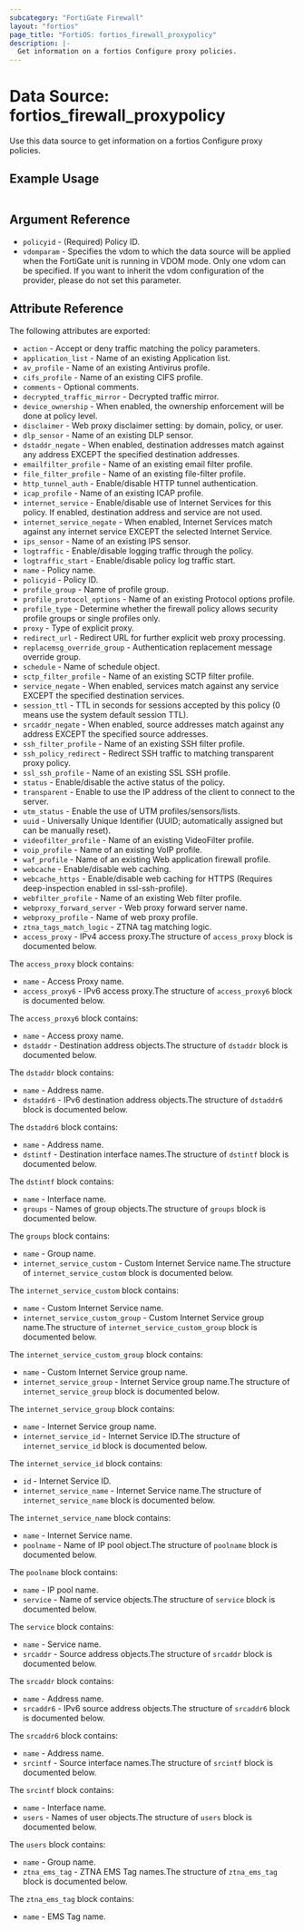 ```yaml
---
subcategory: "FortiGate Firewall"
layout: "fortios"
page_title: "FortiOS: fortios_firewall_proxypolicy"
description: |-
  Get information on a fortios Configure proxy policies.
---
```


# Data Source: fortios_firewall_proxypolicy
Use this data source to get information on a fortios Configure proxy policies.


## Example Usage

```hcl

```

## Argument Reference

* `policyid` - (Required) Policy ID.
* `vdomparam` - Specifies the vdom to which the data source will be applied when the FortiGate unit is running in VDOM mode. Only one vdom can be specified. If you want to inherit the vdom configuration of the provider, please do not set this parameter.

## Attribute Reference

The following attributes are exported:

* `action` - Accept or deny traffic matching the policy parameters.
* `application_list` - Name of an existing Application list.
* `av_profile` - Name of an existing Antivirus profile.
* `cifs_profile` - Name of an existing CIFS profile.
* `comments` - Optional comments.
* `decrypted_traffic_mirror` - Decrypted traffic mirror.
* `device_ownership` - When enabled, the ownership enforcement will be done at policy level.
* `disclaimer` - Web proxy disclaimer setting: by domain, policy, or user.
* `dlp_sensor` - Name of an existing DLP sensor.
* `dstaddr_negate` - When enabled, destination addresses match against any address EXCEPT the specified destination addresses.
* `emailfilter_profile` - Name of an existing email filter profile.
* `file_filter_profile` - Name of an existing file-filter profile.
* `http_tunnel_auth` - Enable/disable HTTP tunnel authentication.
* `icap_profile` - Name of an existing ICAP profile.
* `internet_service` - Enable/disable use of Internet Services for this policy. If enabled, destination address and service are not used.
* `internet_service_negate` - When enabled, Internet Services match against any internet service EXCEPT the selected Internet Service.
* `ips_sensor` - Name of an existing IPS sensor.
* `logtraffic` - Enable/disable logging traffic through the policy.
* `logtraffic_start` - Enable/disable policy log traffic start.
* `name` - Policy name.
* `policyid` - Policy ID.
* `profile_group` - Name of profile group.
* `profile_protocol_options` - Name of an existing Protocol options profile.
* `profile_type` - Determine whether the firewall policy allows security profile groups or single profiles only.
* `proxy` - Type of explicit proxy.
* `redirect_url` - Redirect URL for further explicit web proxy processing.
* `replacemsg_override_group` - Authentication replacement message override group.
* `schedule` - Name of schedule object.
* `sctp_filter_profile` - Name of an existing SCTP filter profile.
* `service_negate` - When enabled, services match against any service EXCEPT the specified destination services.
* `session_ttl` - TTL in seconds for sessions accepted by this policy (0 means use the system default session TTL).
* `srcaddr_negate` - When enabled, source addresses match against any address EXCEPT the specified source addresses.
* `ssh_filter_profile` - Name of an existing SSH filter profile.
* `ssh_policy_redirect` - Redirect SSH traffic to matching transparent proxy policy.
* `ssl_ssh_profile` - Name of an existing SSL SSH profile.
* `status` - Enable/disable the active status of the policy.
* `transparent` - Enable to use the IP address of the client to connect to the server.
* `utm_status` - Enable the use of UTM profiles/sensors/lists.
* `uuid` - Universally Unique Identifier (UUID; automatically assigned but can be manually reset).
* `videofilter_profile` - Name of an existing VideoFilter profile.
* `voip_profile` - Name of an existing VoIP profile.
* `waf_profile` - Name of an existing Web application firewall profile.
* `webcache` - Enable/disable web caching.
* `webcache_https` - Enable/disable web caching for HTTPS (Requires deep-inspection enabled in ssl-ssh-profile).
* `webfilter_profile` - Name of an existing Web filter profile.
* `webproxy_forward_server` - Web proxy forward server name.
* `webproxy_profile` - Name of web proxy profile.
* `ztna_tags_match_logic` - ZTNA tag matching logic.
* `access_proxy` - IPv4 access proxy.The structure of `access_proxy` block is documented below.

The `access_proxy` block contains:

* `name` - Access Proxy name.
* `access_proxy6` - IPv6 access proxy.The structure of `access_proxy6` block is documented below.

The `access_proxy6` block contains:

* `name` - Access proxy name.
* `dstaddr` - Destination address objects.The structure of `dstaddr` block is documented below.

The `dstaddr` block contains:

* `name` - Address name.
* `dstaddr6` - IPv6 destination address objects.The structure of `dstaddr6` block is documented below.

The `dstaddr6` block contains:

* `name` - Address name.
* `dstintf` - Destination interface names.The structure of `dstintf` block is documented below.

The `dstintf` block contains:

* `name` - Interface name.
* `groups` - Names of group objects.The structure of `groups` block is documented below.

The `groups` block contains:

* `name` - Group name.
* `internet_service_custom` - Custom Internet Service name.The structure of `internet_service_custom` block is documented below.

The `internet_service_custom` block contains:

* `name` - Custom Internet Service name.
* `internet_service_custom_group` - Custom Internet Service group name.The structure of `internet_service_custom_group` block is documented below.

The `internet_service_custom_group` block contains:

* `name` - Custom Internet Service group name.
* `internet_service_group` - Internet Service group name.The structure of `internet_service_group` block is documented below.

The `internet_service_group` block contains:

* `name` - Internet Service group name.
* `internet_service_id` - Internet Service ID.The structure of `internet_service_id` block is documented below.

The `internet_service_id` block contains:

* `id` - Internet Service ID.
* `internet_service_name` - Internet Service name.The structure of `internet_service_name` block is documented below.

The `internet_service_name` block contains:

* `name` - Internet Service name.
* `poolname` - Name of IP pool object.The structure of `poolname` block is documented below.

The `poolname` block contains:

* `name` - IP pool name.
* `service` - Name of service objects.The structure of `service` block is documented below.

The `service` block contains:

* `name` - Service name.
* `srcaddr` - Source address objects.The structure of `srcaddr` block is documented below.

The `srcaddr` block contains:

* `name` - Address name.
* `srcaddr6` - IPv6 source address objects.The structure of `srcaddr6` block is documented below.

The `srcaddr6` block contains:

* `name` - Address name.
* `srcintf` - Source interface names.The structure of `srcintf` block is documented below.

The `srcintf` block contains:

* `name` - Interface name.
* `users` - Names of user objects.The structure of `users` block is documented below.

The `users` block contains:

* `name` - Group name.
* `ztna_ems_tag` - ZTNA EMS Tag names.The structure of `ztna_ems_tag` block is documented below.

The `ztna_ems_tag` block contains:

* `name` - EMS Tag name.
